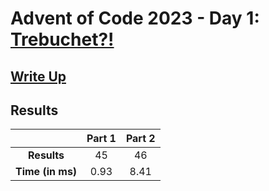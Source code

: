 # Advent of Code 2023 - Day 1: [Trebuchet?!](https://adventofcode.com/2023/day/1)

## [Write Up](https://codingap.github.io/advent-of-code/writeups/2023/day01)
## Results
|| **Part 1** | **Part 2** |
|:--:|:---:|:---:|
| **Results** | 45 | 46 |
| **Time (in ms)** | 0.93 | 8.41 |